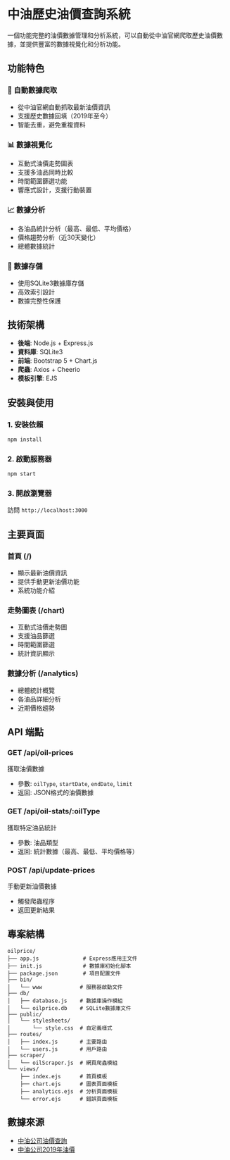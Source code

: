 # 中油歷史油價查詢系統

一個功能完整的油價數據管理和分析系統，可以自動從中油官網爬取歷史油價數據，並提供豐富的數據視覺化和分析功能。

## 功能特色

### 🔄 自動數據爬取
- 從中油官網自動抓取最新油價資訊
- 支援歷史數據回填（2019年至今）
- 智能去重，避免重複資料

### 📊 數據視覺化
- 互動式油價走勢圖表
- 支援多油品同時比較
- 時間範圍篩選功能
- 響應式設計，支援行動裝置

### 📈 數據分析
- 各油品統計分析（最高、最低、平均價格）
- 價格趨勢分析（近30天變化）
- 總體數據統計

### 💾 數據存儲
- 使用SQLite3數據庫存儲
- 高效索引設計
- 數據完整性保護

## 技術架構

- **後端**: Node.js + Express.js
- **資料庫**: SQLite3
- **前端**: Bootstrap 5 + Chart.js
- **爬蟲**: Axios + Cheerio
- **模板引擎**: EJS

## 安裝與使用

### 1. 安裝依賴
```bash
npm install
```

### 2. 啟動服務器
```bash
npm start
```

### 3. 開啟瀏覽器
訪問 `http://localhost:3000`

## 主要頁面

### 首頁 (/)
- 顯示最新油價資訊
- 提供手動更新油價功能
- 系統功能介紹

### 走勢圖表 (/chart)
- 互動式油價走勢圖
- 支援油品篩選
- 時間範圍篩選
- 統計資訊顯示

### 數據分析 (/analytics)
- 總體統計概覽
- 各油品詳細分析
- 近期價格趨勢

## API 端點

### GET /api/oil-prices
獲取油價數據
- 參數: `oilType`, `startDate`, `endDate`, `limit`
- 返回: JSON格式的油價數據

### GET /api/oil-stats/:oilType
獲取特定油品統計
- 參數: 油品類型
- 返回: 統計數據（最高、最低、平均價格等）

### POST /api/update-prices
手動更新油價數據
- 觸發爬蟲程序
- 返回更新結果

## 專案結構

```
oilprice/
├── app.js              # Express應用主文件
├── init.js             # 數據庫初始化腳本
├── package.json        # 項目配置文件
├── bin/
│   └── www            # 服務器啟動文件
├── db/
│   ├── database.js    # 數據庫操作模組
│   └── oilprice.db    # SQLite數據庫文件
├── public/
│   └── stylesheets/
│       └── style.css  # 自定義樣式
├── routes/
│   ├── index.js       # 主要路由
│   └── users.js       # 用戶路由
├── scraper/
│   └── oilScraper.js  # 網頁爬蟲模組
└── views/
    ├── index.ejs      # 首頁模板
    ├── chart.ejs      # 圖表頁面模板
    ├── analytics.ejs  # 分析頁面模板
    └── error.ejs      # 錯誤頁面模板
```

## 數據來源

- [中油公司油價查詢](https://vipmbr.cpc.com.tw/mbwebs/showhistoryprice_oil.aspx)
- [中油公司2019年油價](https://vipmbr.cpc.com.tw/mbwebs/showhistoryprice_oil2019.aspx)

